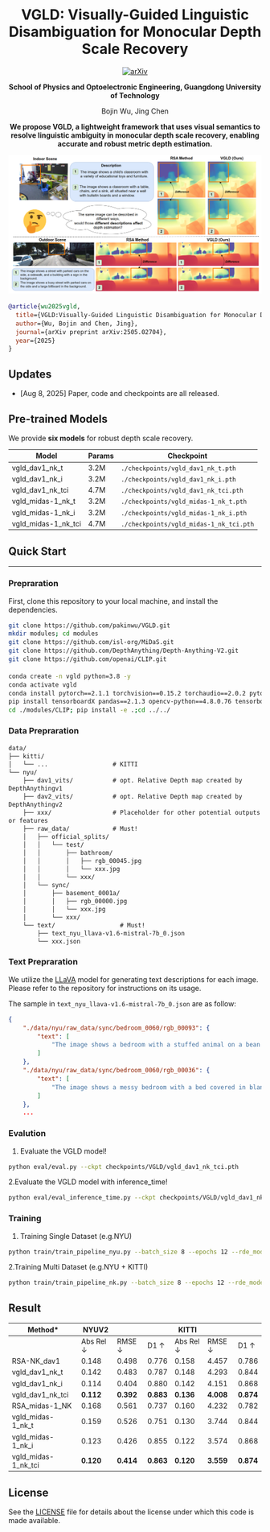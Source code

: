 <div align="center">
<h1>VGLD: Visually-Guided Linguistic Disambiguation for Monocular Depth Scale Recovery</h1>


<a href="https://arxiv.org/abs/2505.02704"><img src="https://img.shields.io/badge/arXiv-2505.02704-b31b1b" alt="arXiv"></a>

**School of Physics and Optoelectronic Engineering, Guangdong University of Technology**

Bojin Wu, Jing Chen

**We propose VGLD, a lightweight framework that uses visual semantics to resolve linguistic ambiguity in monocular depth scale recovery, enabling accurate and robust metric depth estimation.**

![teaser](assets/abstract.png)
</div>




```bibtex
@article{wu2025vgld,
  title={VGLD:Visually-Guided Linguistic Disambiguation for Monocular Depth Scale Recovery},
  author={Wu, Bojin and Chen, Jing},
  journal={arXiv preprint arXiv:2505.02704},
  year={2025}
}
```

## Updates

- [Aug 8, 2025] Paper, code and checkpoints are all released.

## Pre-trained Models

We provide **six models** for robust depth scale recovery.

| Model               | Params | Checkpoint                                      |
|---------------------|--------|-------------------------------------------------|
| vgld_dav1_nk_t      | 3.2M   | `./checkpoints/vgld_dav1_nk_t.pth`             |
| vgld_dav1_nk_i      | 3.2M   | `./checkpoints/vgld_dav1_nk_i.pth`             |
| vgld_dav1_nk_tci    | 4.7M   | `./checkpoints/vgld_dav1_nk_tci.pth`           |
| vgld_midas-1_nk_t   | 3.2M   | `./checkpoints/vgld_midas-1_nk_t.pth`          |
| vgld_midas-1_nk_i   | 3.2M   | `./checkpoints/vgld_midas-1_nk_i.pth`          |
| vgld_midas-1_nk_tci | 4.7M   | `./checkpoints/vgld_midas-1_nk_tci.pth`        |



## Quick Start

---
### Prepraration
First, clone this repository to your local machine, and install the dependencies.

```bash
git clone https://github.com/pakinwu/VGLD.git
mkdir modules; cd modules
git clone https://github.com/isl-org/MiDaS.git
git clone https://github.com/DepthAnything/Depth-Anything-V2.git
git clone https://github.com/openai/CLIP.git

conda create -n vgld python=3.8 -y
conda activate vgld
conda install pytorch==2.1.1 torchvision==0.15.2 torchaudio==2.0.2 pytorch-cuda=11.8 -c pytorch -c nvidia -y
pip install tensorboardX pandas==2.1.3 opencv-python==4.8.0.76 tensorboard==2.14.0 timm==0.6.12 scipy matplotlib scikit-image scipy==1.11.4
cd ./modules/CLIP; pip install -e .;cd ../../
```

### Data Prepraration
```
data/
├── kitti/
│   └── ...                  # KITTI 
└── nyu/
    ├── dav1_vits/           # opt. Relative Depth map created by DepthAnythingv1
    ├── dav2_vits/           # opt. Relative Depth map created by DepthAnythingv2 
    ├── xxx/                 # Placeholder for other potential outputs or features
    ├── raw_data/            # Must!
    │   ├── official_splits/ 
    │   │   └── test/
    │   │       ├── bathroom/
    │   │       │   ├── rgb_00045.jpg
    │   │       │   └── xxx.jpg
    │   │       └── xxx/      
    │   └── sync/              
    │       ├── basement_0001a/
    │       │   ├── rgb_00000.jpg
    │       │   └── xxx.jpg
    │       └── xxx/           
    └── text/                  # Must! 
        ├── text_nyu_llava-v1.6-mistral-7b_0.json
        └── xxx.json           
```

### Text Prepraration
We utilize the [LLaVA](https://github.com/haotian-liu/LLaVA) model for generating text descriptions for each image. Please refer to the repository for instructions on its usage.

The sample in `text_nyu_llava-v1.6-mistral-7b_0.json` are as follow:
```json
{
    "./data/nyu/raw_data/sync/bedroom_0060/rgb_00093": {
        "text": [
            "The image shows a bedroom with a stuffed animal on a bean bag chair, a desk with various items, and a window with a blue curtain."
        ]
    },
    "./data/nyu/raw_data/sync/bedroom_0060/rgb_00036": {
        "text": [
            "The image shows a messy bedroom with a bed covered in blankets and pillows, a dresser, and a closet."
        ]
    },
    ...
```

### Evalution
1. Evaluate the VGLD model!
```bash
python eval/eval.py --ckpt checkpoints/VGLD/vgld_dav1_nk_tci.pth
```
2.Evaluate the VGLD model with inference_time!
```bash
python eval/eval_inference_time.py --ckpt checkpoints/VGLD/vgld_dav1_nk_tci.pth
```

### Training
1. Training Single Dataset (e.g.NYU)
```bash
python train/train_pipeline_nyu.py --batch_size 8 --epochs 12 --rde_model "dav1" --fusion "tci" --seed 0 --exp_name "train_nyu"
```
2.Training Multi Dataset (e.g.NYU + KITTI) 
```bash
python train/train_pipeline_nk.py --batch_size 8 --epochs 12 --rde_model "dav1" --fusion "tci" --seed 0 --exp_name "train_nk"
```

## Result

| Method*           | NYUV2                     |                       |                       | KITTI                    |                       |                       |
|-------------------|---------------------------|-----------------------|-----------------------|--------------------------|-----------------------|-----------------------|
|                   | Abs Rel ↓                 | RMSE ↓                | D1 ↑                  | Abs Rel ↓                | RMSE ↓                | D1 ↑                  |
| RSA-NK_dav1       | 0.148                   | 0.498                 | 0.776                 | 0.158                    | 4.457                 | 0.786                 |
| vgld_dav1_nk_t    | 0.142                     | 0.483                 | 0.787                 | 0.148                    | 4.293                 | 0.844                 |
| vgld_dav1_nk_i    | 0.114                     | 0.404                 | 0.880                 | 0.142                    | 4.151                 | 0.868                 |
| vgld_dav1_nk_tci  | **0.112**               | **0.392**             | **0.883**             | **0.136**                | **4.008**             | **0.874**             |
| RSA_midas-1_NK    | 0.168                     | 0.561                 | 0.737                 | 0.160                    | 4.232                 | 0.782                 |
| vgld_midas-1_nk_t | 0.159                     | 0.526                 | 0.751                 | 0.130                    | 3.744                 | 0.844                 |
| vgld_midas-1_nk_i | 0.123                     | 0.426                 | 0.855                 | 0.122                    | 3.574                 | 0.868                 |
| vgld_midas-1_nk_tci | **0.120**               | **0.414**             | **0.863**             | **0.120**                | **3.559**             | **0.874**             |


## License
See the [LICENSE](./LICENSE.txt) file for details about the license under which this code is made available.


